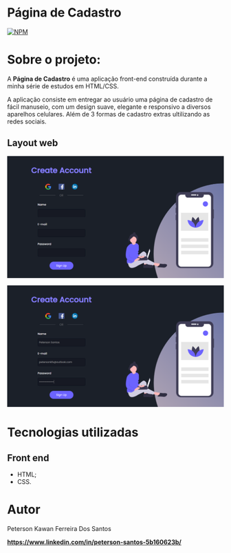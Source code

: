 # Página de Cadastro 
[![NPM](https://img.shields.io/npm/l/react)](https://github.com/peterson2003/pag-de-cadastro/blob/master/LICENCE)

# Sobre o projeto:

A **Página de Cadastro** é uma aplicação front-end construída durante a minha série de estudos em HTML/CSS.

A aplicação consiste em entregar ao usuário uma página de cadastro de fácil manuseio, com um design suave, elegante e responsivo a  diversos aparelhos celulares. Além de 3 formas de cadastro extras ultilizando as redes sociais.

## Layout web
![Web 1](https://github.com/peterson2003/pag-de-cadastro/blob/master/Screenshot_11.png)

![Web 2](https://github.com/peterson2003/pag-de-cadastro/blob/master/Screenshot_12.png)

# Tecnologias utilizadas

## Front end
- HTML;
- CSS.

# Autor

Peterson Kawan Ferreira Dos Santos

**https://www.linkedin.com/in/peterson-santos-5b160623b/**
